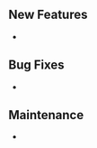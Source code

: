 <!--
    Thank you for contributing to this project! In order to build the changelog, any changes must be
    documented in one of the following sections.

    If this pull request does not include one of the sections, you may omit it.

    If any of the items close an open issue, reference the issue with the "closes" keyword. For example:
    - Introduce Pull Request Template (closes #123)
-->

## New Features

-

## Bug Fixes

-

## Maintenance

-

<!--
    Make sure that you have run `npm version` with the correct versioning on this branch.
    This project strives to follow Semantic Versioning (https://semver.org/)
-->

